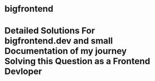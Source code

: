 # bigfrontend

# Detailed Solutions For bigfrontend.dev and small Documentation of my journey Solving this Question as a Frontend Devloper
